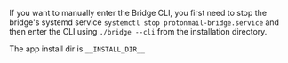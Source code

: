 If you want to manually enter the Bridge CLI, you first need to stop the bridge's systemd service `systemctl stop protonmail-bridge.service` and then enter the CLI using `./bridge --cli` from the installation directory.

The app install dir is `__INSTALL_DIR__`
